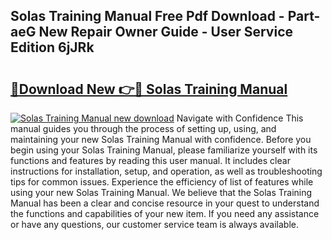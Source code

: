 ## Solas Training Manual Free Pdf Download - Part-aeG New Repair Owner Guide - User Service Edition 6jJRk

# <h2><a href="http://cf26395.oget.top/?id=Solas+Training+Manual">🔗Download New 👉🔴 Solas Training Manual</a></h2>

[![Solas Training Manual new download](https://i.imgur.com/5g1atiW.png)](http://cf26395.oget.top/?id=Solas+Training+Manual)
Navigate with Confidence This manual guides you through the process of setting up, using, and maintaining your new Solas Training Manual with confidence. Before you begin using your Solas Training Manual, please familiarize yourself with its functions and features by reading this user manual. It includes clear instructions for installation, setup, and operation, as well as troubleshooting tips for common issues. Experience the efficiency of list of features while using your new Solas Training Manual. We believe that the Solas Training Manual has been a clear and concise resource in your quest to understand the functions and capabilities of your new item. If you need any assistance or have any questions, our customer service team is always available.
